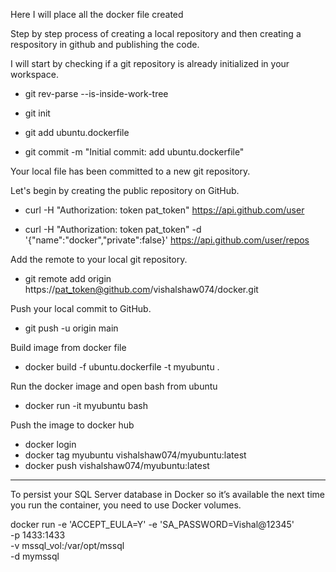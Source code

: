 Here I will place all the docker file created


Step by step process of creating a local repository and then creating a respository in github and publishing the code.


I will start by checking if a git repository is already initialized in your workspace.

* git rev-parse --is-inside-work-tree

* git init

* git add ubuntu.dockerfile

* git commit -m "Initial commit: add ubuntu.dockerfile"

Your local file has been committed to a new git repository.

Let's begin by creating the public repository on GitHub.

* curl -H "Authorization: token pat_token" https://api.github.com/user

* curl -H "Authorization: token pat_token" -d '{"name":"docker","private":false}' https://api.github.com/user/repos

Add the remote to your local git repository.
* git remote add origin https://pat_token@github.com/vishalshaw074/docker.git

Push your local commit to GitHub. 
* git push -u origin main

Build image from docker file 
* docker build -f ubuntu.dockerfile -t myubuntu .

Run the docker image and open bash from ubuntu 
* docker run -it myubuntu bash

Push the image to docker hub
* docker login
* docker tag myubuntu vishalshaw074/myubuntu:latest
* docker push vishalshaw074/myubuntu:latest

----------------------------------------------------------------------------------
To persist your SQL Server database in Docker so it’s available the next time you run the container, you need to use Docker volumes. 

docker run -e 'ACCEPT_EULA=Y' -e 'SA_PASSWORD=Vishal@12345' \
  -p 1433:1433 \
  -v mssql_vol:/var/opt/mssql \
  -d mymssql



